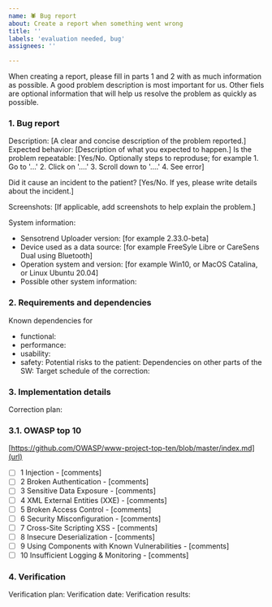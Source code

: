 ```yaml
---
name: 🕷️ Bug report
about: Create a report when something went wrong
title: ''
labels: 'evaluation needed, bug'
assignees: ''

---
```


When creating a report, please fill in parts 1 and 2 with as much information as possible. A good problem description is most important for us. Other fiels are optional information that will help us resolve the problem as quickly as possible.

### 1. Bug report 

Description: [A clear and concise description of the problem reported.]
Expected behavior: [Description of what you expected to happen.]
Is the problem repeatable: [Yes/No. Optionally steps to reproduse; for example 1. Go to '...' 2. Click on '....' 3. Scroll down to '....' 4. See error]

Did it cause an incident to the patient? [Yes/No. If yes, please write details about the incident.]

Screenshots:
[If applicable, add screenshots to help explain the problem.]

System information:
- Sensotrend Uploader version: [for example 2.33.0-beta]
- Device used as a data source: [for example FreeSyle Libre or CareSens Dual using Bluetooth]
- Operation system and version: [for example Win10, or MacOS Catalina, or Linux Ubuntu 20.04]
- Possible other system information:

### 2. Requirements and dependencies 
Known dependencies for
- functional: 
- performance: 
- usability: 
- safety: 
Potential risks to the patient: 
Dependencies on other parts of the SW: 
Target schedule of the correction: 

### 3. Implementation details
Correction plan: 

### 3.1. OWASP top 10
[https://github.com/OWASP/www-project-top-ten/blob/master/index.md](url)
- [ ] 1 Injection - [comments]
- [ ] 2 Broken Authentication - [comments]
- [ ] 3 Sensitive Data Exposure - [comments]
- [ ] 4 XML External Entities (XXE) - [comments]
- [ ] 5 Broken Access Control - [comments]
- [ ] 6 Security Misconfiguration - [comments]
- [ ] 7 Cross-Site Scripting XSS - [comments]
- [ ] 8 Insecure Deserialization - [comments]
- [ ] 9 Using Components with Known Vulnerabilities - [comments]
- [ ] 10 Insufficient Logging & Monitoring - [comments]

### 4. Verification
Verification plan:
Verification date:
Verification results:

